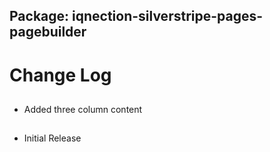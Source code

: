 ## Package: iqnection-silverstripe-pages-pagebuilder
# Change Log


##
- Added three column content

##
- Initial Release